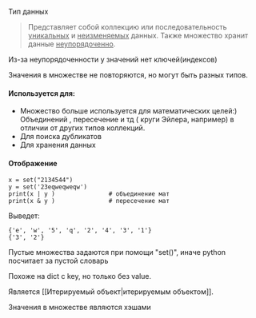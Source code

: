 Тип данных 

> Представляет собой коллекцию или последовательность <u>уникальных</u> и <u>неизменяемых</u> данных.  Также множество хранит данные <u>неупорядоченно</u>. 


Из-за неупорядоченности у значений нет ключей(индексов)

Значения в множестве не повторяются, но могут быть разных типов. 


#### Используется для:

- Множество больше используется для математических целей:)  Объединений , пересечение и тд ( круги Эйлера, например) в отличии от других типов коллекций. 
- Для поиска дубликатов
- Для хранения данных



#### Отображение
```
x = set("2134544")  
y = set('23eqweqweqw')  
print(x | y )               # объединение мат
print(x & y )               # пересечение мат
```

Выведет: 
```
{'e', 'w', '5', 'q', '2', '4', '3', '1'}
{'3', '2'}
```
Пустые множества задаются при помощи "set()", 
иначе python посчитает за пустой словарь



Похоже на dict с key, но только без value.

Является [[Итерируемый объект|итерируемым объектом]].

Значения в множестве являются хэшами
